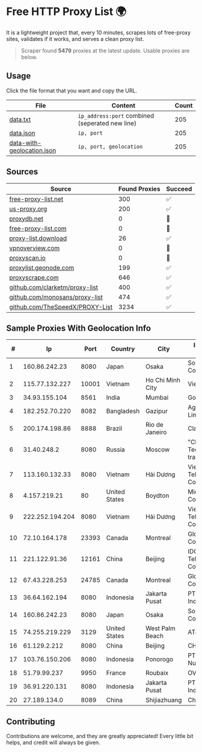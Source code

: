 
# Free HTTP Proxy List 🌍

It is a lightweight project that, every 10 minutes, scrapes lots of free-proxy sites, validates if it works, and serves a clean proxy list.


> Scraper found **5479** proxies at the latest update. Usable proxies are below.

## Usage

Click the file format that you want and copy the URL.


|File|Content|Count|
|----|-------|-----|
|[data.txt](https://raw.githubusercontent.com/themiralay/Proxy-List-World/master/data.txt)|`ip_address:port` combined (seperated new line)|205|
|[data.json](https://raw.githubusercontent.com/themiralay/Proxy-List-World/master/data.json)|`ip, port`|205|
|[data-with-geolocation.json](https://raw.githubusercontent.com/themiralay/Proxy-List-World/master/data-with-geolocation.json)|`ip, port, geolocation`|205|

## Sources

|Source|Found Proxies|Succeed|
|------|-------------|-------|
|[free-proxy-list.net](https://free-proxy-list.net)|300|✅|
|[us-proxy.org](https://www.us-proxy.org)|200|✅|
|[proxydb.net](http://proxydb.net)|0|🚫|
|[free-proxy-list.com](https://free-proxy-list.com/?page=&port=&type%5B%5D=http&type%5B%5D=https&up_time=0&search=Search)|0|🚫|
|[proxy-list.download](https://www.proxy-list.download/HTTP)|26|✅|
|[vpnoverview.com](https://vpnoverview.com/privacy/anonymous-browsing/free-proxy-servers)|0|🚫|
|[proxyscan.io](https://www.proxyscan.io)|0|🚫|
|[proxylist.geonode.com](https://proxylist.geonode.com/api/proxy-list?limit=300&page=1&sort_by=lastChecked&sort_type=desc&protocols=http,https)|199|✅|
|[proxyscrape.com](https://api.proxyscrape.com/v2/?request=displayproxies&protocol=http&timeout=10000&country=all&ssl=all&anonymity=all)|646|✅|
|[github.com/clarketm/proxy-list](https://raw.githubusercontent.com/clarketm/proxy-list/master/proxy-list-raw.txt)|400|✅|
|[github.com/monosans/proxy-list](https://raw.githubusercontent.com/monosans/proxy-list/main/proxies/http.txt)|474|✅|
|[github.com/TheSpeedX/PROXY-List](https://raw.githubusercontent.com/TheSpeedX/PROXY-List/master/http.txt)|3234|✅|


## Sample Proxies With Geolocation Info

|#|Ip|Port|Country|City|Internet Service Provider|
|-|--|----|-------|----|-------------------------|
|1|160.86.242.23|8080|Japan|Osaka|Sony Network Communications Inc|
|2|115.77.132.227|10001|Vietnam|Ho Chi Minh City|Viettel Group|
|3|34.93.155.104|8561|India|Mumbai|Google LLC|
|4|182.252.70.220|8082|Bangladesh|Gazipur|Agni Systems Limited|
|5|200.174.198.86|8888|Brazil|Rio de Janeiro|Claro S.A|
|6|31.40.248.2|8080|Russia|Moscow|"Cloud Technologies" LLC trading as Cloud.ru|
|7|113.160.132.33|8080|Vietnam|Hải Dương|VietNam Post and Telecom Corporation|
|8|4.157.219.21|80|United States|Boydton|Microsoft Corporation|
|9|222.252.194.204|8080|Vietnam|Hải Dương|VietNam Post and Telecom Corporation|
|10|72.10.164.178|23393|Canada|Montreal|GloboTech Communications|
|11|221.122.91.36|12161|China|Beijing|IDC, China Telecommunications Corporation|
|12|67.43.228.253|24785|Canada|Montreal|GloboTech Communications|
|13|36.64.162.194|8080|Indonesia|Jakarta Pusat|PT. Telekomunikasi Indonesia|
|14|160.86.242.23|8080|Japan|Osaka|Sony Network Communications Inc|
|15|74.255.219.229|3129|United States|West Palm Beach|AT&T Corp.|
|16|61.129.2.212|8080|China|Beijing|CHINANET|
|17|103.76.150.206|8080|Indonesia|Ponorogo|PT. Java Digital Nusantara|
|18|51.79.99.237|9950|France|Roubaix|OVH SAS|
|19|36.91.220.131|8080|Indonesia|Jakarta Pusat|PT. Telekomunikasi Indonesia|
|20|27.189.134.0|8089|China|Shijiazhuang|Chinanet|



## Contributing

Contributions are welcome, and they are greatly appreciated! Every
little bit helps, and credit will always be given.

